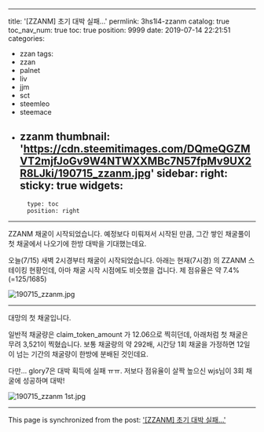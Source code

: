 
---
title: '[ZZANM] 초기 대박 실패...'
permlink: 3hs1l4-zzanm
catalog: true
toc_nav_num: true
toc: true
position: 9999
date: 2019-07-14 22:21:51
categories:
- zzan
tags:
- zzan
- palnet
- liv
- jjm
- sct
- steemleo
- steemace
- zzanm
thumbnail: 'https://cdn.steemitimages.com/DQmeQGZMVT2mjfJoGv9W4NTWXXMBc7N57fpMv9UX2R8LJki/190715_zzanm.jpg'
sidebar:
    right:
        sticky: true
widgets:
    -
        type: toc
        position: right
---


ZZANM 채굴이 시작되었습니다. 예정보다 미뤄져서 시작된 만큼, 그간 쌓인 채굴풀이 첫 채굴에서 나오기에 한방 대박을 기대했는데요.

오늘(7/15) 새벽 2시경부터 채굴이 시작되었습니다. 아래는 현재(7시경) 의 ZZANM 스테이킹 현황인데, 아마 채굴 시작 시점에도 비슷했을 겁니다. 제 점유율은 약 7.4% (=125/1685)

![190715_zzanm.jpg](https://cdn.steemitimages.com/DQmeQGZMVT2mjfJoGv9W4NTWXXMBc7N57fpMv9UX2R8LJki/190715_zzanm.jpg)
<br>

---

대망의 첫 채굴입니다.

일반적 채굴량은 claim_token_amount 가 12.06으로 찍히던데, 아래처럼 첫 채굴은 무려 3,521이 찍혔습니다. 보통 채굴량의 약 292배, 시간당 1회 채굴을 가정하면 12일이 넘는 기간의 채굴량이 한방에 분배된 것인데요.

다만... glory7은 대박 획득에 실패 ㅠㅠ. 저보다 점유율이 살짝 높으신 wjs님이 3회 채굴에 성공하며 대박!

![190715_zzanm 1st.jpg](https://cdn.steemitimages.com/DQmaN6Ng2PYbUajDH3ygmrtaMAVcgStrnfNU7a89nh9z3Rv/190715_zzanm%201st.jpg)
<br>

- - -

This page is synchronized from the post: ['[ZZANM] 초기 대박 실패...'](https://steemit.com/@glory7/3hs1l4-zzanm)
